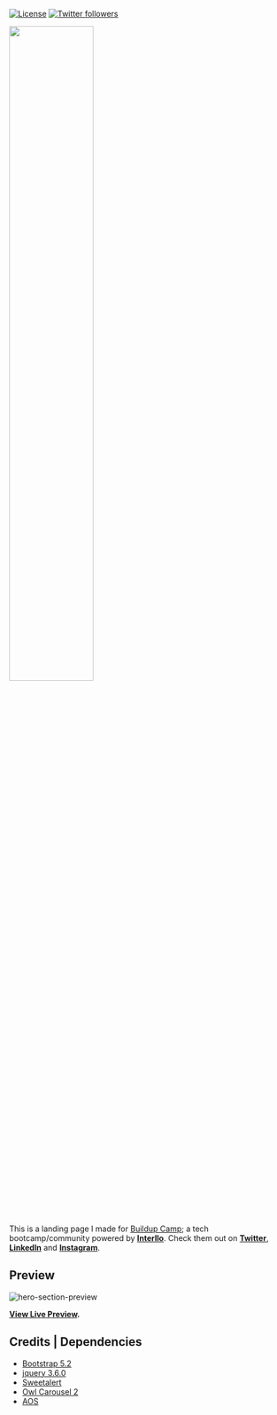 <p align="left">
    <a href="https://github.com/jeremy0x/BuildupCamp-landing-page/blob/main/LICENSE" title="License">
        <img src="https://img.shields.io/badge/license-MIT-blue.svg" alt="License" /></a></a>
    <a href="https://twitter.com/buildupcampio/" alt="Twitter followers">
        <img src="https://img.shields.io/twitter/follow/buildupcampio?style=social" alt="Twitter followers" /></a>
</p>
<p align="left">
    <img src="https://user-images.githubusercontent.com/87664239/189195560-76f19178-fe44-4f30-8377-1b19f2a1dadc.png" width="55%" height="55%" />
    <!-- <img src="https://user-images.githubusercontent.com/87664239/190518519-c10fc625-7524-4f74-acf2-7dd40748d152.svg" width="55%" height="55%" /> -->
</p>

This is a landing page I made for [Buildup Camp](https://buildupcamp.io); a tech bootcamp/community powered by **[Interllo](https://interllo.com)**. Check them out on [**Twitter**](https://twitter.com/buildupcampio), [**LinkedIn**](https://linkedin.com/company/buildup-camp) and [**Instagram**](https://instagram.com/buildupcamp.io).

## Preview

![hero-section-preview](https://user-images.githubusercontent.com/87664239/190512503-a1c84347-af7b-4b88-86bd-1b29c23645fa.png)

**[View Live Preview](https://buildupcamp.netlify.app).**

## Credits | Dependencies

- [Bootstrap 5.2](https://getbootstrap.com/docs/5.2/getting-started/introduction/)
- [jquery 3.6.0](https://releases.jquery.com/)
- [Sweetalert](https://sweetalert.js.org/guides/)
- [Owl Carousel 2](https://owlcarousel2.github.io/OwlCarousel2/)
- [AOS](https://michalsnik.github.io/aos/)
